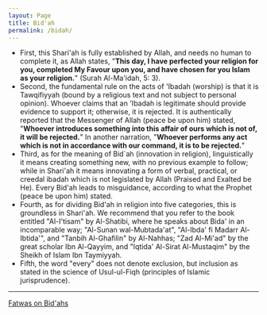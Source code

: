 ```yaml
---
layout: Page
title: Bid'ah
permalink: /bidah/
---
```


- First, this Shari'ah is fully established by Allah, and needs no human to complete it, as Allah states, "**This day, I have perfected your religion for you, completed My Favour upon you, and have chosen for you Islam as your religion.**" (Surah Al-Ma'idah, 5: 3). 
- Second, the fundamental rule on the acts of 'Ibadah (worship) is that it is Tawqifiyyah (bound by a religious text and not subject to personal opinion). Whoever claims that an 'Ibadah is legitimate should provide evidence to support it; otherwise, it is rejected. It is authentically reported that the Messenger of Allah (peace be upon him) stated, "**Whoever introduces something into this affair of ours which is not of, it will be rejected.**" In another narration, "**Whoever performs any act which is not in accordance with our command, it is to be rejected.**" 
- Third, as for the meaning of Bid`ah (innovation in religion), linguistically it means creating something new, with no previous example to follow; while in Shari'ah it means innovating a form of verbal, practical, or creedal ibadah which is not legislated by Allah (Praised and Exalted be He). Every Bid'ah leads to misguidance, according to what the Prophet (peace be upon him) stated. 
- Fourth, as for dividing Bid'ah in religion into five categories, this is groundless in Shari'ah. We recommend that you refer to the book entitled "Al-I'tisam" by Al-Shatibi, where he speaks about Bida' in an incomparable way; "Al-Sunan wal-Mubtada'at", "Al-Ibda' fi Madarr Al-Ibtida'", and "Tanbih Al-Ghafilin" by Al-Nahhas; "Zad Al-Mi'ad" by the great scholar Ibn Al-Qayyim, and "Iqtida' Al-Sirat Al-Mustaqim" by the Sheikh of Islam Ibn Taymiyyah. 
- Fifth, the word "every" does not denote exclusion, but inclusion as stated in the science of Usul-ul-Fiqh (principles of Islamic jurisprudence).

---
[Fatwas on Bid'ahs](https://alsalafiyyah.github.io/category/bidah/)
